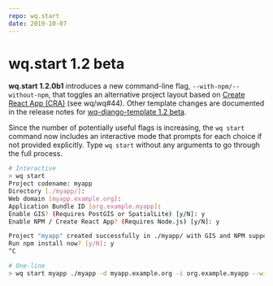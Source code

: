 ```yaml
---
repo: wq.start
date: 2019-10-07
---
```


# wq.start 1.2 beta

**wq.start 1.2.0b1** introduces a new command-line flag, `--with-npm/--without-npm`, that toggles an alternative project layout based on [Create React App (CRA)](https://create-react-app.dev/) (see wq/wq#44).  Other template changes are documented in the release notes for [wq-django-template 1.2 beta](./wq-django-template-1.2.0b1.md).

Since the number of potentially useful flags is increasing, the `wq start` command now includes an interactive mode that prompts for each choice if not provided explicitly.  Type `wq start` without any arguments to go through the full process.

```bash
# Interactive
> wq start
Project codename: myapp
Directory [./myapp/]:
Web domain [myapp.example.org]:
Application Bundle ID [org.example.myapp]:
Enable GIS? (Requires PostGIS or SpatialLite) [y/N]: y
Enable NPM / Create React App? (Requires Node.js) [y/N]: y

Project "myapp" created successfully in ./myapp/ with GIS and NPM support.
Run npm install now? [y/N]: y
^C

# One-line
> wq start myapp ./myapp -d myapp.example.org -i org.example.myapp --with-gis --with-npm --npm-install
```
